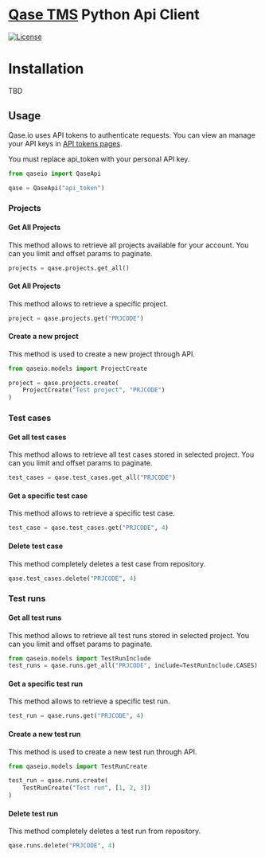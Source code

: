 # [Qase TMS](https://qase.io) Python Api Client

[![License](https://lxgaming.github.io/badges/License-Apache%202.0-blue.svg)](https://www.apache.org/licenses/LICENSE-2.0)

# Installation

TBD

## Usage ##
Qase.io uses API tokens to authenticate requests. You can view an manage your API keys in [API tokens pages](https://app.qase.io/user/api/token).

You must replace api_token with your personal API key.

```python
from qaseio import QaseApi

qase = QaseApi("api_token")
```

### Projects ###

#### Get All Projects ####
This method allows to retrieve all projects available for your account. You can you limit and offset params to paginate.

```python
projects = qase.projects.get_all()
```

#### Get All Projects ####
This method allows to retrieve a specific project.

```python
project = qase.projects.get("PRJCODE")
```

#### Create a new project ####
This method is used to create a new project through API.

```python
from qaseio.models import ProjectCreate

project = qase.projects.create(
    ProjectCreate("Test project", "PRJCODE")
)
```

### Test cases ###

#### Get all test cases ####
This method allows to retrieve all test cases stored in selected project. You can you limit and offset params to paginate.

```python
test_cases = qase.test_cases.get_all("PRJCODE")
```

#### Get a specific test case ####
This method allows to retrieve a specific test case.

```python
test_case = qase.test_cases.get("PRJCODE", 4)
```

#### Delete test case ####
This method completely deletes a test case from repository.

```python
qase.test_cases.delete("PRJCODE", 4)
```

### Test runs ###

#### Get all test runs ####
This method allows to retrieve all test runs stored in selected project. You can you limit and offset params to paginate.

```python
from qaseio.models import TestRunInclude
test_runs = qase.runs.get_all("PRJCODE", include=TestRunInclude.CASES)
```

#### Get a specific test run ####
This method allows to retrieve a specific test run.

```python
test_run = qase.runs.get("PRJCODE", 4)
```

#### Create a new test run ####
This method is used to create a new test run through API.

```python
from qaseio.models import TestRunCreate

test_run = qase.runs.create(
    TestRunCreate("Test run", [1, 2, 3])
)
```

#### Delete test run ####
This method completely deletes a test run from repository.

```python
qase.runs.delete("PRJCODE", 4)
```
